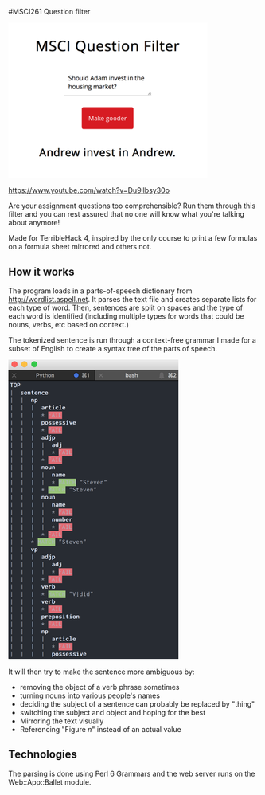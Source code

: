 #MSCI261 Question filter

<img width="400" src="https://github.com/davepagurek/MSCI261-Question-Filter/blob/master/img/screenshot.png?raw=true" />

https://www.youtube.com/watch?v=Du9llbsy30o

Are your assignment questions too comprehensible? Run them through this filter and you can rest assured that no one will know what you're talking about anymore!

Made for TerribleHack 4, inspired by the only course to print a few formulas on a formula sheet mirrored and others not.

## How it works

The program loads in a parts-of-speech dictionary from http://wordlist.aspell.net. It parses the text file and creates separate lists for each type of word. Then, sentences are split on spaces and the type of each word is identified (including multiple types for words that could be nouns, verbs, etc based on context.)

The tokenized sentence is run through a context-free grammar I made for a subset of English to create a syntax tree of the parts of speech.

<img src="https://github.com/davepagurek/MSCI261-Question-Filter/blob/master/img/2016-07-23.png?raw=true" />

It will then try to make the sentence more ambiguous by:

- removing the object of a verb phrase sometimes
- turning nouns into various people's names
- deciding the subject of a sentence can probably be replaced by "thing"
- switching the subject and object and hoping for the best
- Mirroring the text visually
- Referencing "Figure *n*" instead of an actual value

## Technologies

The parsing is done using Perl 6 Grammars and the web server runs on the Web::App::Ballet module.
